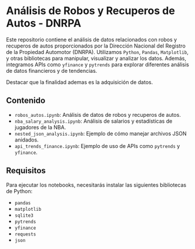 # Análisis de Robos y Recuperos de Autos - DNRPA

Este repositorio contiene el análisis de datos relacionados con robos y recuperos de autos proporcionados por la Dirección Nacional del Registro de la Propiedad Automotor (DNRPA). Utilizamos `Python`, `Pandas`, `Matplotlib`, y otras bibliotecas para manipular, visualizar y analizar los datos. Además, integramos APIs como `yfinance` y `pytrends` para explorar diferentes análisis de datos financieros y de tendencias.

Destacar que la finalidad ademas es la adquisición de datos.
## Contenido

- `robos_autos.ipynb`: Análisis de datos de robos y recuperos de autos.
- `nba_salary_analysis.ipynb`: Análisis de salarios y estadísticas de jugadores de la NBA.
- `nested_json_analysis.ipynb`: Ejemplo de cómo manejar archivos JSON anidados.
- `api_trends_finance.ipynb`: Ejemplo de uso de APIs como `pytrends` y `yfinance`.

## Requisitos

Para ejecutar los notebooks, necesitarás instalar las siguientes bibliotecas de Python:

- `pandas`
- `matplotlib`
- `sqlite3`
- `pytrends`
- `yfinance`
- `requests`
- `json`



